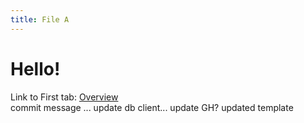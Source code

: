 ```yaml
---
title: File A
---
```


# Hello!

Link to First tab: [Overview](../overview)  
commit message ... update db client... update GH? updated template